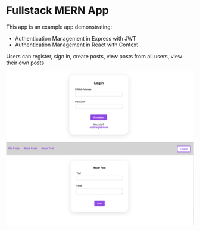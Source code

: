 # Fullstack MERN App
This app is an example app demonstrating:
- Authentication Management in Express with JWT
- Authentication Management in React with Context

Users can register, sign in, create posts, view posts from all users, view their own posts

<img src="preview.png" />

<img src="preview2.png" />